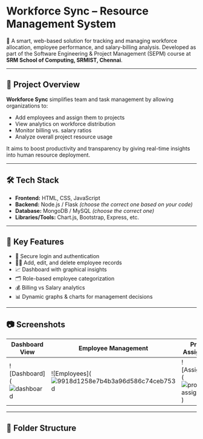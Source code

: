 # Workforce Sync – Resource Management System

🚀 A smart, web-based solution for tracking and managing workforce allocation, employee performance, and salary-billing analysis. Developed as part of the Software Engineering & Project Management (SEPM) course at **SRM School of Computing, SRMIST, Chennai**.

---

## 📌 Project Overview

**Workforce Sync** simplifies team and task management by allowing organizations to:

- Add employees and assign them to projects
- View analytics on workforce distribution
- Monitor billing vs. salary ratios
- Analyze overall project resource usage

It aims to boost productivity and transparency by giving real-time insights into human resource deployment.

---

## 🛠️ Tech Stack

- **Frontend:** HTML, CSS, JavaScript
- **Backend:** Node.js / Flask *(choose the correct one based on your code)*
- **Database:** MongoDB / MySQL *(choose the correct one)*
- **Libraries/Tools:** Chart.js, Bootstrap, Express, etc.

---

## 🎯 Key Features

- 🔐 Secure login and authentication
- 🧑‍💼 Add, edit, and delete employee records
- 📈 Dashboard with graphical insights
- 🗂️ Role-based employee categorization
- 💰 Billing vs Salary analytics
- 📊 Dynamic graphs & charts for management decisions

---

## 📷 Screenshots

| Dashboard View | Employee Management | Project Assignment |
|----------------|---------------------|--------------------|
| ![Dashboard](![dashboard](https://github.com/user-attachments/assets/e1add65b-26ce-4fca-aa15-97a95bd4612f) | ![Employees](![9918d1258e7b4b3a96d586c74ceb753d](https://github.com/user-attachments/assets/4f35bc70-7ef4-4a73-acdc-f803aa372205) | ![Assignment](![project assign](https://github.com/user-attachments/assets/405b43f9-3ca9-4788-84bb-592f88fcba10)) |

---

## 📁 Folder Structure

